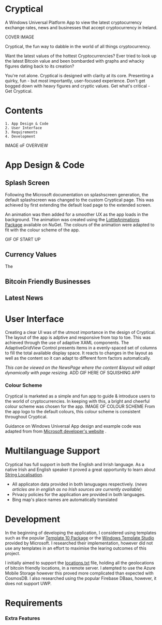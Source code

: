 

# Cryptical
A Windows Universal Platform App to view the latest cryptocurrency exchange rates, news and businesses that accept cryptocurrency in Ireland.

COVER IMAGE

Cryptical, the fun way to dabble in the world of all things cryptocurrency.

Want the latest values of the hottest Cryptocurrencies? Ever tried to look up the latest Bitcoin value and been bombarded with graphs and whacky figures dating back to its creation?

You're not alone. Cryptical is designed with clarity at its core. Presenting a quirky, fun - but most importantly, user-focused experience. Don't get bogged down with heavy figures and cryptic values. Get what's critical - Get Cryptical.

# Contents
	1. App Design & Code 
	2. User Interface
	3. Requirements
	4. Development


IMAGE oF OVERVIEW
# App Design & Code
## Splash Screen
Following the Microsoft documentation on splashscreen generation, the default splashscreen was changed to the custom Cryptical page. This was achieved by first extending the default load page to the extended screen. 

An animation was then added for a smoother UX as the app loads in the background. The animation was created using the [LottieAnimations Package](https://www.nuget.org/packages/LottieUWP/) available on NuGet. The colours of the animation were adapted to fit with the colour scheme of the app.

GIF OF START UP

## Currency Values
The 



## Bitcoin Friendly Businesses
## Latest News




# User Interface

Creating a clear UI was of the utmost importance in the design of Cryptical.  The layout of the app is adptive and responsive from top to toe. This was achieved through the use of  adaptive XAML components. The AdaptiveGridView Control presents items in a evenly-spaced set of columns to fill the total available display space. It reacts to changes in the layout as well as the content so it can adapt to different form factors automatically.

 *This can be viewed on the NewsPage where the content &layout will adapt dynamically with page resizing*.
ADD GIF HERE OF SQUISHING APP

### Colour Scheme
Cryptical is marketed as a simple and fun app to guide & introduce users to the world of cryptocurrencies.  In keeping with this, a bright and cheerful colour scheme was chosen for the app. 
IMAGE OF COLOUR SCHEME
From the app logo to the default colours, this colour scheme is consistent throughout Cryptical. 

Guidance on Windows Universal App design and example code was adapted from from [Microsoft developer's website](https://developer.microsoft.com/en-us/windows/apps/design) . 

# Multilanguage Support
Cryptical has full support in both the English and Irrish language. As a native Irish and English speaker it proved a great opportunity to learn about [String Localisation](https://docs.microsoft.com/en-us/windows/uwp/app-resources/localize-strings-ui-manifest). 

- All applicaton data provided in both lanuguages respectively. (*news articles are in english as no Irish sources are currently available*)
- Privacy policies for the application are provided in both languages.
- Bing map's place names are automatically translated

# Development
In the beginning of developing the application, I considered using templates such as the popular [Template 10 Package](https://github.com/Windows-XAML/Template10/wiki) or the [Windows Template Studio](https://marketplace.visualstudio.com/items?itemName=WASTeamAccount.WindowsTemplateStudio) provided by Microsoft. I researched their implementation, however did not use any templates in an effort to maximise the learing  outcomes of this project. 

I initially aimed to support the [locations.txt]() file, holding all the geolocations of bitcoin friendly locations, in a remote server. I atempted to use the Azure Mobile Storage however this proved more complicated than expected with CosmosDB. I also researched using the popular Firebase DBaas, however, it does not support UWP. 

# Requirements
### Extra Features
